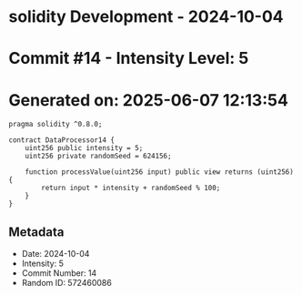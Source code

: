 ﻿# solidity Development - 2024-10-04
# Commit #14 - Intensity Level: 5
# Generated on: 2025-06-07 12:13:54
```solidity
pragma solidity ^0.8.0;

contract DataProcessor14 {
    uint256 public intensity = 5;
    uint256 private randomSeed = 624156;

    function processValue(uint256 input) public view returns (uint256) {
        return input * intensity + randomSeed % 100;
    }
}
```
## Metadata
- Date: 2024-10-04
- Intensity: 5
- Commit Number: 14
- Random ID: 572460086
